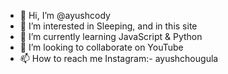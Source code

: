 - 👋 Hi, I’m @ayushcody
- 👀 I’m interested in Sleeping, and in this site
- 🌱 I’m currently learning JavaScript & Python
- 💞️ I’m looking to collaborate on YouTube
- 📫 How to reach me Instagram:- ayushchougula

<!---
ayushcody/ayushcody is a ✨ special ✨ repository because its `README.md` (this file) appears on your GitHub profile.
You can click the Preview link to take a look at your changes.
--->
